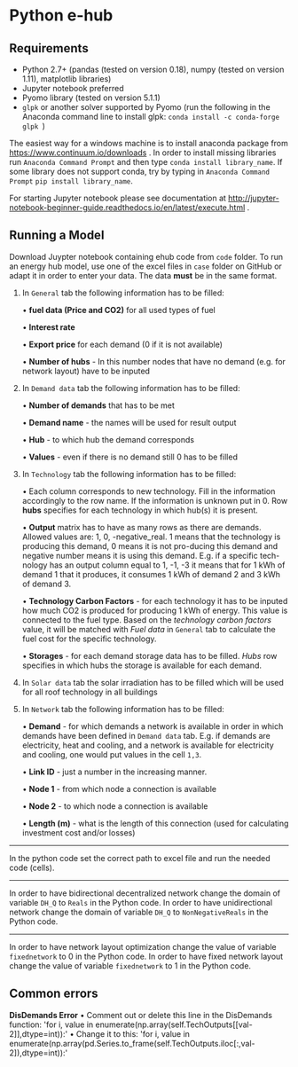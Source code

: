 Python e-hub
============

Requirements
------------

- Python 2.7+ (pandas (tested on version 0.18), numpy (tested on version 1.11), matplotlib libraries)
- Jupyter notebook preferred
- Pyomo library (tested on version 5.1.1)
- `glpk` or another solver supported by Pyomo (run the following in the Anaconda command line to install glpk: `conda install -c conda-forge glpk `)

The easiest way for a windows machine is to install anaconda package from https://www.continuum.io/downloads . In order to install missing libraries run `Anaconda Command Prompt` and then type `conda install library_name`. If some library does not support conda, try by typing in `Anaconda Command Prompt` `pip install library_name`.

For starting Jupyter notebook please see documentation at http://jupyter-notebook-beginner-guide.readthedocs.io/en/latest/execute.html .


Running a Model
---------------

Download Juypter notebook containing ehub code from `code` folder. To run an energy hub model, use one of the excel files in `case` folder on GitHub or adapt it in order to enter your data.
The data **must** be in the same format.


1.	In `General` tab the following information has to be filled:

     •	**fuel data (Price and CO2)** for all used types of fuel

     •	**Interest rate**

     •	 **Export price** for each demand (0 if it is not available)

     •	**Number of hubs** - In this number nodes that have no demand (e.g. for network layout) have to be inputed

2.	In `Demand data` tab the following information has to be filled:

     •	**Number of demands** that has to be met
     
     •	**Demand name** - the names will be used for result output
     
     •	**Hub** - to which hub the demand corresponds
     
     •	**Values** - even if there is no demand still 0 has to be filled
     
3.	In `Technology` tab the following information has to be filled:

      •	Each column corresponds to new technology. Fill in the information accordingly to the row name. If the information is unknown put in 0. Row **hubs** specifies for each technology in which hub(s) it is present.

      •	**Output** matrix has to have as many rows as there are demands. Allowed values are: 1, 0, -negative_real. 1 means that the technology is producing this demand, 0 means it is not pro-ducing this demand and negative number means it is using this demand. E.g. if a specific tech-nology has an output column equal to 1, -1, -3 it means that for 1 kWh of demand 1 that it produces, it consumes 1 kWh of demand 2 and 3 kWh of demand 3.

      •	**Technology Carbon Factors** - for each technology it has to be inputed how much CO2 is produced for producing 1 kWh of energy. This value is connected to the fuel type. Based on the *technology carbon factors* value, it will be matched with *Fuel data* in `General` tab to calculate the fuel cost for the specific technology.

      •	**Storages** - for each demand storage data has to be filled. *Hubs* row specifies in which hubs the storage is available for each demand.

4.	In `Solar data` tab the solar irradiation has to be filled which will be used for all roof technology in all buildings
5.	In `Network` tab the following information has to be filled:

      •	**Demand** - for which demands a network is available in order in which demands have been defined in `Demand data` tab. E.g. if demands are electricity, heat and cooling, and a network is available for electricity and cooling, one would put values in the cell `1,3`.
      
      •	**Link ID** - just a number in the increasing manner.
      
      •	**Node 1** - from which node a connection is available
      
      •	**Node 2** - to which node a connection is available
      
      •	**Length (m)** - what is the length of this connection (used for calculating investment cost and/or losses)
---------------

In the python code set the correct path to excel file and run the needed code (cells).

---------------
In order to have bidirectional decentralized network change the domain of variable `DH_Q` to `Reals` in the Python code. In order to have unidirectional network change the domain of variable `DH_Q` to `NonNegativeReals` in the Python code. 

---------------
In order to have network layout optimization change the value of variable `fixednetwork` to 0 in the Python code.
In order to have fixed network layout change the value of variable `fixednetwork` to 1 in the Python code.

Common errors
---------------

**DisDemands Error**
      •	Comment out or delete this line in the DisDemands function: 'for i, value in enumerate(np.array(self.TechOutputs[[val-2]],dtype=int)):'
      •	Change it to this: 'for i, value in enumerate(np.array(pd.Series.to_frame(self.TechOutputs.iloc[:,val-2]),dtype=int)):'
